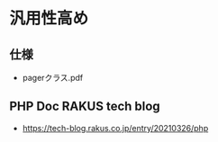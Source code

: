 # 汎用性高め

## 仕様
- pagerクラス.pdf
## PHP Doc RAKUS tech blog
- https://tech-blog.rakus.co.jp/entry/20210326/php